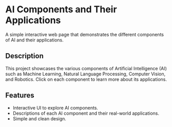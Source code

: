 # AI Components and Their Applications

A simple interactive web page that demonstrates the different components of AI and their applications.

## Description

This project showcases the various components of Artificial Intelligence (AI) such as Machine Learning, Natural Language Processing, Computer Vision, and Robotics. Click on each component to learn more about its applications.

## Features

- Interactive UI to explore AI components.
- Descriptions of each AI component and their real-world applications.
- Simple and clean design.
